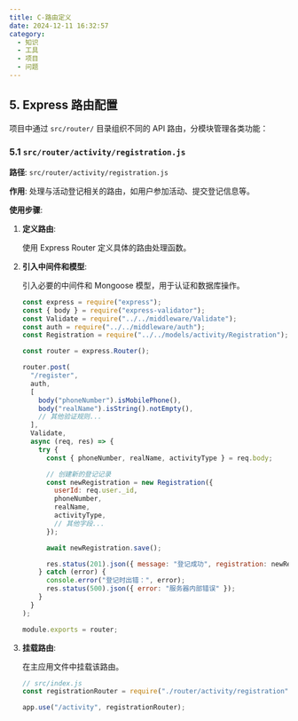 ```yaml
---
title: C-路由定义
date: 2024-12-11 16:32:57
category: 
  - 知识
  - 工具
  - 项目
  - 问题
---
```

## 5. Express 路由配置

项目中通过 `src/router/` 目录组织不同的 API 路由，分模块管理各类功能：

### 5.1 `src/router/activity/registration.js`

**路径**: `src/router/activity/registration.js`

**作用**: 处理与活动登记相关的路由，如用户参加活动、提交登记信息等。

**使用步骤**:

1. **定义路由**:

   使用 Express Router 定义具体的路由处理函数。

2. **引入中间件和模型**:

   引入必要的中间件和 Mongoose 模型，用于认证和数据库操作。

   ```javascript
   const express = require("express");
   const { body } = require("express-validator");
   const Validate = require("../../middleware/Validate");
   const auth = require("../../middleware/auth");
   const Registration = require("../../models/activity/Registration");

   const router = express.Router();

   router.post(
     "/register",
     auth,
     [
       body("phoneNumber").isMobilePhone(),
       body("realName").isString().notEmpty(),
       // 其他验证规则...
     ],
     Validate,
     async (req, res) => {
       try {
         const { phoneNumber, realName, activityType } = req.body;

         // 创建新的登记记录
         const newRegistration = new Registration({
           userId: req.user._id,
           phoneNumber,
           realName,
           activityType,
           // 其他字段...
         });

         await newRegistration.save();

         res.status(201).json({ message: "登记成功", registration: newRegistration });
       } catch (error) {
         console.error("登记时出错：", error);
         res.status(500).json({ error: "服务器内部错误" });
       }
     }
   );

   module.exports = router;
   ```

3. **挂载路由**:

   在主应用文件中挂载该路由。

   ```javascript
   // src/index.js
   const registrationRouter = require("./router/activity/registration");

   app.use("/activity", registrationRouter);
   ```

